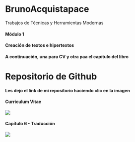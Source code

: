 # BrunoAcquistapace

Trabajos de Técnicas y Herramientas Modernas

#### Módulo 1 <br>
#### Creación de textos e hipertextos  <br>
#### A continuación, una para CV y otra paa el capítulo del libro 


# Repositorio de Github
#### Les dejo el link de mi repositorio haciendo clic en la imagen
#### Curriculum Vitae
<a href="https://github.com/brunoacq1999/BrunoAcquistapace/tree/main/CV-Bruno">
<img src="https://user-images.githubusercontent.com/86500356/123496360-1c693b00-d5fe-11eb-9888-56a31c074718.png">  
</a> 
 
#### Capítulo 6 - Traducción
<a href="https://github.com/brunoacq1999/BrunoAcquistapace/tree/main/Capitulo%206-Traducci%C3%B3n">
<img src="https://user-images.githubusercontent.com/86500356/123496403-4589cb80-d5fe-11eb-96f6-4424f470e511.png">  
</a> 
